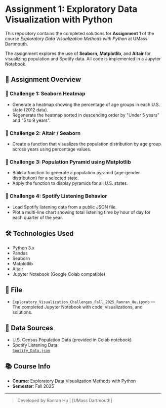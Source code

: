 # Assignment 1: Exploratory Data Visualization with Python

This repository contains the completed solutions for **Assignment 1** of the course _Exploratory Data Visualization Methods with Python_ at UMass Dartmouth.

The assignment explores the use of **Seaborn**, **Matplotlib**, and **Altair** for visualizing population and Spotify data. All code is implemented in a Jupyter Notebook.

## 📘 Assignment Overview

### 🔹 Challenge 1: Seaborn Heatmap
- Generate a heatmap showing the percentage of age groups in each U.S. state (2012 data).
- Regenerate the heatmap sorted in descending order by "Under 5 years" and "5 to 9 years".

### 🔹 Challenge 2: Altair / Seaborn
- Create a function that visualizes the population distribution by age group across years using percentage values.

### 🔹 Challenge 3: Population Pyramid using Matplotlib
- Build a function to generate a population pyramid (age-gender distribution) for a selected state.
- Apply the function to display pyramids for all U.S. states.

### 🔹 Challenge 4: Spotify Listening Behavior
- Load Spotify listening data from a public JSON file.
- Plot a multi-line chart showing total listening time by hour of day for each quarter of the year.

## 🛠 Technologies Used

- Python 3.x
- Pandas
- Seaborn
- Matplotlib
- Altair
- Jupyter Notebook (Google Colab compatible)

## 📎 File

- `Exploratory_Visualization_Challenges_Fall_2025_Ranran_Hu.ipynb` — The completed Jupyter Notebook with code, visualizations, and solutions.

## 📂 Data Sources

- U.S. Census Population Data (provided in Colab notebook)
- Spotify Listening Data:  
  [`Spotify_Data.json`](https://raw.githubusercontent.com/umassdgithub/Sample_Data/main/Spotify_Data.json)

## 📚 Course Info

- **Course**: Exploratory Data Visualization Methods with Python  
- **Semester**: Fall 2025

---

> Developed by Ranran Hu | [UMass Dartmouth]
